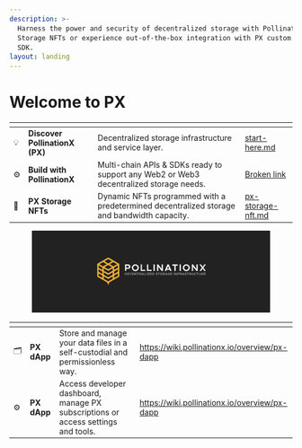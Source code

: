 ```yaml
---
description: >-
  Harness the power and security of decentralized storage with PollinationX (PX)
  Storage NFTs or experience out-of-the-box integration with PX custom APIs &
  SDK.
layout: landing
---
```


# Welcome to PX

<table data-view="cards"><thead><tr><th></th><th></th><th></th><th data-hidden data-card-target data-type="content-ref"></th></tr></thead><tbody><tr><td>💡</td><td><strong>Discover PollinationX (PX)</strong></td><td>Decentralized storage infrastructure and service layer.</td><td><a href="introduction/start-here.md">start-here.md</a></td></tr><tr><td>⚙️</td><td><strong>Build with PollinationX</strong></td><td>Multi-chain APIs &#x26; SDKs ready to support any Web2 or Web3 decentralized storage needs.</td><td><a href="broken-reference">Broken link</a></td></tr><tr><td>💾</td><td><strong>PX Storage NFTs</strong></td><td>Dynamic NFTs programmed with a predetermined decentralized storage and bandwidth capacity.</td><td><a href="overview/px-storage-nft.md">px-storage-nft.md</a></td></tr></tbody></table>

<figure><img src=".gitbook/assets/wiki-banner.png" alt=""><figcaption></figcaption></figure>

<table data-view="cards"><thead><tr><th></th><th></th><th></th><th data-hidden data-card-target data-type="content-ref"></th></tr></thead><tbody><tr><td>🗂️ </td><td><strong>PX dApp</strong></td><td>Store and manage your data files in a self-custodial and permissionless way.</td><td><a href="https://wiki.pollinationx.io/overview/px-dapp">https://wiki.pollinationx.io/overview/px-dapp</a></td></tr><tr><td>⚙️</td><td><strong>PX dApp</strong></td><td>Access developer dashboard,  manage PX subscriptions or access settings and tools.</td><td><a href="https://wiki.pollinationx.io/overview/px-dapp">https://wiki.pollinationx.io/overview/px-dapp</a></td></tr></tbody></table>
